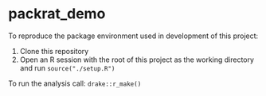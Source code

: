 # packrat_demo

To reproduce the package environment used in development of this project:

1. Clone this repository
2. Open an R session with the root of this project as the working directory and run `source("./setup.R")`

To run the analysis call: `drake::r_make()`
